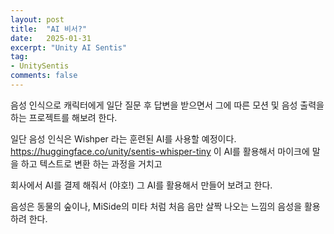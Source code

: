 ```yaml
---
layout: post
title:  "AI 비서?"
date:   2025-01-31
excerpt: "Unity AI Sentis"
tag:
- UnitySentis
comments: false
---
```


음성 인식으로 캐릭터에게 일단 질문 후 답변을 받으면서 그에 따른 모션 및 음성 출력을 하는 프로젝트를 해보려 한다.

일단 음성 인식은 Wishper 라는 훈련된 AI를 사용할 예정이다.
https://huggingface.co/unity/sentis-whisper-tiny
이 AI를 활용해서 마이크에 말을 하고 텍스트로 변환 하는 과정을 거치고

회사에서 AI를 결제 해줘서 (야호!) 그 AI를 활용해서 만들어 보려고 한다.

음성은 동물의 숲이나, MiSide의 미타 처럼 처음 음만 살짝 나오는 느낌의 음성을 활용하려 한다.